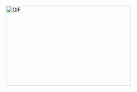 <img align="right" alt="GIF" src="wenmingshuo/code.gif" width="343" height="220" title="Do what you like, and do it best!"> &nbsp;&nbsp;&nbsp;&nbsp;
